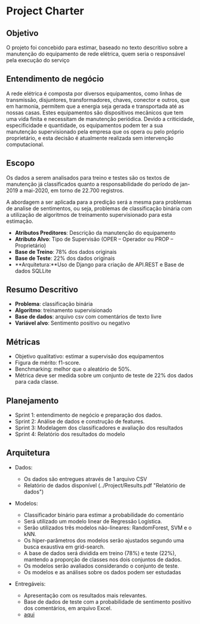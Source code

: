 # Project Charter

## Objetivo
O projeto foi concebido para estimar, baseado no texto descritivo sobre a manutenção do equipamento de rede elétrica, quem seria o responsável pela execução do serviço

## Entendimento de negócio
A rede elétrica é composta por diversos equipamentos, como linhas de transmissão, disjuntores, transformadores, chaves, conector e outros, que em harmonia, permitem que a energia seja gerada e transportada até as nossas casas. Estes equipamentos são dispositivos mecânicos que tem uma vida finita e necessitam de manutenção periódica. Devido a criticidade, especificidade e quantidade, os equipamentos podem ter a sua manutenção supervisionado pela empresa que os opera ou pelo próprio proprietário, e esta decisão é atualmente realizada sem intervenção computacional. 


## Escopo

Os dados a serem analisados para treino e testes são os textos de manutenção já classificados quanto a responsabilidade do período de jan-2019 a mai-2020, em torno de 22.700 registros. 

A abordagem a ser aplicada para a predição será a mesma para problemas de analise de sentimentos, ou seja, problemas de classificação binária com a utilização de algoritmos de treinamento supervisionado para esta estimação.

* **Atributos Preditores**: Descrição da manutenção do equipamento
* **Atributo Alvo**: Tipo de Supervisão (OPER – Operador ou PROP – Proprietário)
* **Base de Treino**:  78% dos dados originais
* **Base de Teste**:   22% dos dados originais
* **Arquitetura:**Uso de Django para criação de API.REST e Base de dados SQLLite

## Resumo Descritivo
* **Problema**: classificação binária
* **Algoritmo**: treinamento supervisionado
* **Base de dados**: arquivo csv com comentários de texto livre
* **Variável alvo**: Sentimento positivo ou negativo

## Métricas
* Objetivo qualitativo: estimar a supervisão dos equipamentos
* Figura de mérito: f1-score.
* Benchmarking: melhor que o aleatório de 50%.
* Métrica deve ser medida sobre um conjunto de teste de 22% dos dados para cada classe.


## Planejamento
* Sprint 1: entendimento de negócio e preparação dos dados.
* Sprint 2: Análise de dados e construção de features.
* Sprint 3: Modelagem dos classificadores e avaliação dos resultados
* Sprint 4: Relatório dos resultados do modelo


## Arquitetura

* Dados:
  * Os dados são entregues através de 1 arquivo CSV
  * Relatório de dados disponível (../Project/Results.pdf "Relatório de dados")

* Modelos:
  * Classificador binário para estimar a probabilidade do comentário
  * Será utilizado um modelo linear de Regressão Logística.
  * Serão utilizados três modelos não-lineares: RandomForest, SVM e o kNN.
  * Os hiper-parâmetros dos modelos serão ajustados segundo uma busca exaustiva em grid-search.
  * A base de dados será dividida em treino (78%) e teste (22%), mantendo a proporção de classes nos dois conjuntos de dados.
  * Os modelos serão avaliados considerando o conjunto de teste.
  * Os modelos e as análises sobre os dados podem ser estudadas 
  
  
* Entregáveis:
  * Apresentação com os resultados mais relevantes.
  * Base de dados de teste com a probabilidade de sentimento positivo dos comentários, em arquivo Excel.
  * [aqui](../Model/ReportModelo.xlsx "Graficos")


